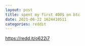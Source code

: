 ```yaml
--- 
layout: post 
title: spent my first 400$ on btc 
date: 2021-06-22 1624410511 
categories: reddit 
--- 
```

https://redd.it/o622i7